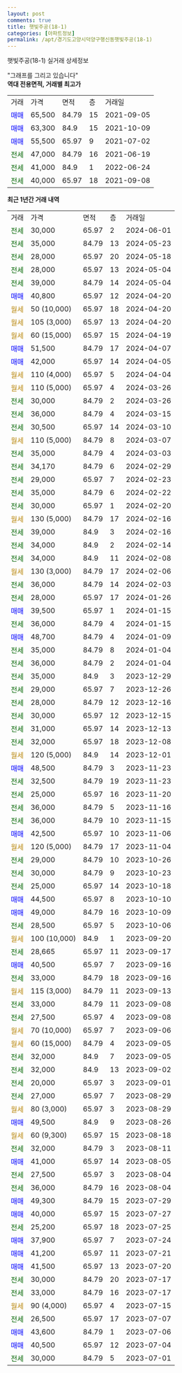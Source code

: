 ```yaml
---
layout: post
comments: true
title: 햇빛주공(18-1)
categories: [아파트정보]
permalink: /apt/경기도고양시덕양구행신동햇빛주공(18-1)
---
```


햇빛주공(18-1) 실거래 상세정보

<script type="text/javascript">
  google.charts.load('current', {'packages':['line', 'corechart']});
  google.charts.setOnLoadCallback(drawChart);

  function drawChart() {
    var data = new google.visualization.DataTable();
    data.addColumn('date', '거래일');
    data.addColumn('number', "매매");
    data.addColumn('number', "전세");
    data.addColumn('number', "전매");

    data.addRows([[new Date(Date.parse("2024-06-01")), null, 30000, null], [new Date(Date.parse("2024-05-23")), null, 35000, null], [new Date(Date.parse("2024-05-18")), null, 28000, null], [new Date(Date.parse("2024-05-04")), null, 28000, null], [new Date(Date.parse("2024-05-04")), null, 39000, null], [new Date(Date.parse("2024-04-20")), 40800, null, null], [new Date(Date.parse("2024-04-20")), null, null, null], [new Date(Date.parse("2024-04-20")), null, null, null], [new Date(Date.parse("2024-04-19")), null, null, null], [new Date(Date.parse("2024-04-07")), 51500, null, null], [new Date(Date.parse("2024-04-05")), 42000, null, null], [new Date(Date.parse("2024-04-04")), null, null, null], [new Date(Date.parse("2024-03-26")), null, null, null], [new Date(Date.parse("2024-03-26")), null, 30000, null], [new Date(Date.parse("2024-03-15")), null, 36000, null], [new Date(Date.parse("2024-03-10")), null, 30500, null], [new Date(Date.parse("2024-03-07")), null, null, null], [new Date(Date.parse("2024-03-03")), null, 35000, null], [new Date(Date.parse("2024-02-29")), null, 34170, null], [new Date(Date.parse("2024-02-23")), null, 29000, null], [new Date(Date.parse("2024-02-22")), null, 35000, null], [new Date(Date.parse("2024-02-20")), null, 30000, null], [new Date(Date.parse("2024-02-16")), null, null, null], [new Date(Date.parse("2024-02-16")), null, 39000, null], [new Date(Date.parse("2024-02-14")), null, 34000, null], [new Date(Date.parse("2024-02-08")), null, 34000, null], [new Date(Date.parse("2024-02-06")), null, null, null], [new Date(Date.parse("2024-02-03")), null, 36000, null], [new Date(Date.parse("2024-01-26")), null, 28000, null], [new Date(Date.parse("2024-01-15")), 39500, null, null], [new Date(Date.parse("2024-01-15")), null, 36000, null], [new Date(Date.parse("2024-01-09")), 48700, null, null], [new Date(Date.parse("2024-01-04")), null, 35000, null], [new Date(Date.parse("2024-01-04")), null, 36000, null], [new Date(Date.parse("2023-12-29")), null, 35000, null], [new Date(Date.parse("2023-12-26")), null, 29000, null], [new Date(Date.parse("2023-12-16")), null, 28000, null], [new Date(Date.parse("2023-12-15")), null, 30000, null], [new Date(Date.parse("2023-12-13")), null, 31000, null], [new Date(Date.parse("2023-12-08")), null, 32000, null], [new Date(Date.parse("2023-12-01")), null, null, null], [new Date(Date.parse("2023-11-23")), 48500, null, null], [new Date(Date.parse("2023-11-23")), null, 32500, null], [new Date(Date.parse("2023-11-20")), null, 25000, null], [new Date(Date.parse("2023-11-16")), null, 36000, null], [new Date(Date.parse("2023-11-15")), null, 36000, null], [new Date(Date.parse("2023-11-06")), 42500, null, null], [new Date(Date.parse("2023-11-04")), null, null, null], [new Date(Date.parse("2023-10-26")), null, 29000, null], [new Date(Date.parse("2023-10-23")), null, 30000, null], [new Date(Date.parse("2023-10-18")), null, 25000, null], [new Date(Date.parse("2023-10-10")), 44500, null, null], [new Date(Date.parse("2023-10-09")), 49000, null, null], [new Date(Date.parse("2023-10-06")), null, 28500, null], [new Date(Date.parse("2023-09-20")), null, null, null], [new Date(Date.parse("2023-09-17")), null, 28665, null], [new Date(Date.parse("2023-09-16")), 40500, null, null], [new Date(Date.parse("2023-09-16")), null, 33000, null], [new Date(Date.parse("2023-09-13")), null, null, null], [new Date(Date.parse("2023-09-08")), null, 33000, null], [new Date(Date.parse("2023-09-08")), null, 27500, null], [new Date(Date.parse("2023-09-06")), null, null, null], [new Date(Date.parse("2023-09-05")), null, null, null], [new Date(Date.parse("2023-09-05")), null, 32000, null], [new Date(Date.parse("2023-09-02")), null, 32000, null], [new Date(Date.parse("2023-09-01")), null, 20000, null], [new Date(Date.parse("2023-08-29")), null, 27000, null], [new Date(Date.parse("2023-08-29")), null, null, null], [new Date(Date.parse("2023-08-26")), 49500, null, null], [new Date(Date.parse("2023-08-18")), null, null, null], [new Date(Date.parse("2023-08-11")), null, 32000, null], [new Date(Date.parse("2023-08-05")), 41000, null, null], [new Date(Date.parse("2023-08-04")), null, 27500, null], [new Date(Date.parse("2023-08-04")), null, 36000, null], [new Date(Date.parse("2023-07-29")), 49300, null, null], [new Date(Date.parse("2023-07-27")), 40000, null, null], [new Date(Date.parse("2023-07-25")), null, 25200, null], [new Date(Date.parse("2023-07-24")), 37900, null, null], [new Date(Date.parse("2023-07-21")), 41200, null, null], [new Date(Date.parse("2023-07-20")), 41500, null, null], [new Date(Date.parse("2023-07-17")), null, 30000, null], [new Date(Date.parse("2023-07-17")), null, 33000, null], [new Date(Date.parse("2023-07-15")), null, null, null], [new Date(Date.parse("2023-07-07")), null, 26500, null], [new Date(Date.parse("2023-07-06")), 43600, null, null], [new Date(Date.parse("2023-07-04")), 40500, null, null], [new Date(Date.parse("2023-07-01")), null, 30000, null]]);

    var options = {
      hAxis: {
        format: 'yyyy/MM/dd'
      },    
      lineWidth: 0,
      pointsVisible: true,    
      title: '최근 1년간 유형별 실거래가 분포',
      legend: { position: 'bottom' }
    };

    var formatter = new google.visualization.NumberFormat({pattern:'###,###'} );
    formatter.format(data, 1);
    formatter.format(data, 2);
    
    setTimeout(function() {
        var chart = new google.visualization.LineChart(document.getElementById('columnchart_material'));
        chart.draw(data, (options));
        document.getElementById('loading').style.display = 'none';
    }, 200);
  }
</script>


<div id="loading" style="z-index:20; display: block; margin-left: 0px">"그래프를 그리고 있습니다"</div>
<div id="columnchart_material" style="width: 95%; margin-left: 0px; display: block"></div>
<!-- contents start -->
<b>역대 전용면적, 거래별 최고가</b>
<table class="sortable">
    <tr>
      <td>거래</td>
      <td>가격</td>
      <td>면적</td>
      <td>층</td>
      <td>거래일</td>
    </tr>
        <tr>
          <td><a style="color: blue">매매</a></td>
          <td>65,500</td>
          <td>84.79</td>
          <td>15</td>
          <td>2021-09-05</td>
        </tr>            <tr>
          <td><a style="color: blue">매매</a></td>
          <td>63,300</td>
          <td>84.9</td>
          <td>15</td>
          <td>2021-10-09</td>
        </tr>            <tr>
          <td><a style="color: blue">매매</a></td>
          <td>55,500</td>
          <td>65.97</td>
          <td>9</td>
          <td>2021-07-02</td>
        </tr>        
        <tr>
              <td><a style="color: darkgreen">전세</a></td>
              <td>47,000</td>
              <td>84.79</td>
              <td>16</td>
              <td>2021-06-19</td>
            </tr>            <tr>
              <td><a style="color: darkgreen">전세</a></td>
              <td>41,000</td>
              <td>84.9</td>
              <td>1</td>
              <td>2022-06-24</td>
            </tr>            <tr>
              <td><a style="color: darkgreen">전세</a></td>
              <td>40,000</td>
              <td>65.97</td>
              <td>18</td>
              <td>2021-09-08</td>
            </tr>        
    
</table>

<b>최근 1년간 거래 내역</b>

<table class="sortable">
    <tr>
      <td>거래</td>
      <td>가격</td>
      <td>면적</td>
      <td>층</td>
      <td>거래일</td>
    </tr>
    <tr>
      <td><a style="color: darkgreen">전세</a></td>
      <td>30,000</td>
      <td>65.97</td>
      <td>2</td>
      <td>2024-06-01</td>
    </tr>          <tr>
      <td><a style="color: darkgreen">전세</a></td>
      <td>35,000</td>
      <td>84.79</td>
      <td>13</td>
      <td>2024-05-23</td>
    </tr>          <tr>
      <td><a style="color: darkgreen">전세</a></td>
      <td>28,000</td>
      <td>65.97</td>
      <td>20</td>
      <td>2024-05-18</td>
    </tr>          <tr>
      <td><a style="color: darkgreen">전세</a></td>
      <td>28,000</td>
      <td>65.97</td>
      <td>13</td>
      <td>2024-05-04</td>
    </tr>          <tr>
      <td><a style="color: darkgreen">전세</a></td>
      <td>39,000</td>
      <td>84.79</td>
      <td>14</td>
      <td>2024-05-04</td>
    </tr>          <tr>
      <td><a style="color: blue">매매</a></td>
      <td>40,800</td>
      <td>65.97</td>
      <td>12</td>
      <td>2024-04-20</td>
    </tr>          <tr>
      <td><a style="color: darkgoldenrod">월세</a></td>
      <td>50 (10,000)</td>
      <td>65.97</td>
      <td>18</td>
      <td>2024-04-20</td>
    </tr>          <tr>
      <td><a style="color: darkgoldenrod">월세</a></td>
      <td>105 (3,000)</td>
      <td>65.97</td>
      <td>13</td>
      <td>2024-04-20</td>
    </tr>          <tr>
      <td><a style="color: darkgoldenrod">월세</a></td>
      <td>60 (15,000)</td>
      <td>65.97</td>
      <td>15</td>
      <td>2024-04-19</td>
    </tr>          <tr>
      <td><a style="color: blue">매매</a></td>
      <td>51,500</td>
      <td>84.79</td>
      <td>17</td>
      <td>2024-04-07</td>
    </tr>          <tr>
      <td><a style="color: blue">매매</a></td>
      <td>42,000</td>
      <td>65.97</td>
      <td>14</td>
      <td>2024-04-05</td>
    </tr>          <tr>
      <td><a style="color: darkgoldenrod">월세</a></td>
      <td>110 (4,000)</td>
      <td>65.97</td>
      <td>5</td>
      <td>2024-04-04</td>
    </tr>          <tr>
      <td><a style="color: darkgoldenrod">월세</a></td>
      <td>110 (5,000)</td>
      <td>65.97</td>
      <td>4</td>
      <td>2024-03-26</td>
    </tr>          <tr>
      <td><a style="color: darkgreen">전세</a></td>
      <td>30,000</td>
      <td>84.79</td>
      <td>2</td>
      <td>2024-03-26</td>
    </tr>          <tr>
      <td><a style="color: darkgreen">전세</a></td>
      <td>36,000</td>
      <td>84.79</td>
      <td>4</td>
      <td>2024-03-15</td>
    </tr>          <tr>
      <td><a style="color: darkgreen">전세</a></td>
      <td>30,500</td>
      <td>65.97</td>
      <td>14</td>
      <td>2024-03-10</td>
    </tr>          <tr>
      <td><a style="color: darkgoldenrod">월세</a></td>
      <td>110 (5,000)</td>
      <td>84.79</td>
      <td>8</td>
      <td>2024-03-07</td>
    </tr>          <tr>
      <td><a style="color: darkgreen">전세</a></td>
      <td>35,000</td>
      <td>84.79</td>
      <td>4</td>
      <td>2024-03-03</td>
    </tr>          <tr>
      <td><a style="color: darkgreen">전세</a></td>
      <td>34,170</td>
      <td>84.79</td>
      <td>6</td>
      <td>2024-02-29</td>
    </tr>          <tr>
      <td><a style="color: darkgreen">전세</a></td>
      <td>29,000</td>
      <td>65.97</td>
      <td>7</td>
      <td>2024-02-23</td>
    </tr>          <tr>
      <td><a style="color: darkgreen">전세</a></td>
      <td>35,000</td>
      <td>84.79</td>
      <td>6</td>
      <td>2024-02-22</td>
    </tr>          <tr>
      <td><a style="color: darkgreen">전세</a></td>
      <td>30,000</td>
      <td>65.97</td>
      <td>1</td>
      <td>2024-02-20</td>
    </tr>          <tr>
      <td><a style="color: darkgoldenrod">월세</a></td>
      <td>130 (5,000)</td>
      <td>84.79</td>
      <td>17</td>
      <td>2024-02-16</td>
    </tr>          <tr>
      <td><a style="color: darkgreen">전세</a></td>
      <td>39,000</td>
      <td>84.9</td>
      <td>3</td>
      <td>2024-02-16</td>
    </tr>          <tr>
      <td><a style="color: darkgreen">전세</a></td>
      <td>34,000</td>
      <td>84.9</td>
      <td>2</td>
      <td>2024-02-14</td>
    </tr>          <tr>
      <td><a style="color: darkgreen">전세</a></td>
      <td>34,000</td>
      <td>84.9</td>
      <td>11</td>
      <td>2024-02-08</td>
    </tr>          <tr>
      <td><a style="color: darkgoldenrod">월세</a></td>
      <td>130 (3,000)</td>
      <td>84.79</td>
      <td>17</td>
      <td>2024-02-06</td>
    </tr>          <tr>
      <td><a style="color: darkgreen">전세</a></td>
      <td>36,000</td>
      <td>84.79</td>
      <td>14</td>
      <td>2024-02-03</td>
    </tr>          <tr>
      <td><a style="color: darkgreen">전세</a></td>
      <td>28,000</td>
      <td>65.97</td>
      <td>17</td>
      <td>2024-01-26</td>
    </tr>          <tr>
      <td><a style="color: blue">매매</a></td>
      <td>39,500</td>
      <td>65.97</td>
      <td>1</td>
      <td>2024-01-15</td>
    </tr>          <tr>
      <td><a style="color: darkgreen">전세</a></td>
      <td>36,000</td>
      <td>84.79</td>
      <td>4</td>
      <td>2024-01-15</td>
    </tr>          <tr>
      <td><a style="color: blue">매매</a></td>
      <td>48,700</td>
      <td>84.79</td>
      <td>4</td>
      <td>2024-01-09</td>
    </tr>          <tr>
      <td><a style="color: darkgreen">전세</a></td>
      <td>35,000</td>
      <td>84.79</td>
      <td>8</td>
      <td>2024-01-04</td>
    </tr>          <tr>
      <td><a style="color: darkgreen">전세</a></td>
      <td>36,000</td>
      <td>84.79</td>
      <td>2</td>
      <td>2024-01-04</td>
    </tr>          <tr>
      <td><a style="color: darkgreen">전세</a></td>
      <td>35,000</td>
      <td>84.9</td>
      <td>3</td>
      <td>2023-12-29</td>
    </tr>          <tr>
      <td><a style="color: darkgreen">전세</a></td>
      <td>29,000</td>
      <td>65.97</td>
      <td>7</td>
      <td>2023-12-26</td>
    </tr>          <tr>
      <td><a style="color: darkgreen">전세</a></td>
      <td>28,000</td>
      <td>84.79</td>
      <td>12</td>
      <td>2023-12-16</td>
    </tr>          <tr>
      <td><a style="color: darkgreen">전세</a></td>
      <td>30,000</td>
      <td>65.97</td>
      <td>12</td>
      <td>2023-12-15</td>
    </tr>          <tr>
      <td><a style="color: darkgreen">전세</a></td>
      <td>31,000</td>
      <td>65.97</td>
      <td>14</td>
      <td>2023-12-13</td>
    </tr>          <tr>
      <td><a style="color: darkgreen">전세</a></td>
      <td>32,000</td>
      <td>65.97</td>
      <td>18</td>
      <td>2023-12-08</td>
    </tr>          <tr>
      <td><a style="color: darkgoldenrod">월세</a></td>
      <td>120 (5,000)</td>
      <td>84.9</td>
      <td>14</td>
      <td>2023-12-01</td>
    </tr>          <tr>
      <td><a style="color: blue">매매</a></td>
      <td>48,500</td>
      <td>84.79</td>
      <td>3</td>
      <td>2023-11-23</td>
    </tr>          <tr>
      <td><a style="color: darkgreen">전세</a></td>
      <td>32,500</td>
      <td>84.79</td>
      <td>19</td>
      <td>2023-11-23</td>
    </tr>          <tr>
      <td><a style="color: darkgreen">전세</a></td>
      <td>25,000</td>
      <td>65.97</td>
      <td>16</td>
      <td>2023-11-20</td>
    </tr>          <tr>
      <td><a style="color: darkgreen">전세</a></td>
      <td>36,000</td>
      <td>84.79</td>
      <td>5</td>
      <td>2023-11-16</td>
    </tr>          <tr>
      <td><a style="color: darkgreen">전세</a></td>
      <td>36,000</td>
      <td>84.79</td>
      <td>10</td>
      <td>2023-11-15</td>
    </tr>          <tr>
      <td><a style="color: blue">매매</a></td>
      <td>42,500</td>
      <td>65.97</td>
      <td>10</td>
      <td>2023-11-06</td>
    </tr>          <tr>
      <td><a style="color: darkgoldenrod">월세</a></td>
      <td>120 (5,000)</td>
      <td>84.79</td>
      <td>17</td>
      <td>2023-11-04</td>
    </tr>          <tr>
      <td><a style="color: darkgreen">전세</a></td>
      <td>29,000</td>
      <td>84.79</td>
      <td>10</td>
      <td>2023-10-26</td>
    </tr>          <tr>
      <td><a style="color: darkgreen">전세</a></td>
      <td>30,000</td>
      <td>84.79</td>
      <td>9</td>
      <td>2023-10-23</td>
    </tr>          <tr>
      <td><a style="color: darkgreen">전세</a></td>
      <td>25,000</td>
      <td>65.97</td>
      <td>14</td>
      <td>2023-10-18</td>
    </tr>          <tr>
      <td><a style="color: blue">매매</a></td>
      <td>44,500</td>
      <td>65.97</td>
      <td>8</td>
      <td>2023-10-10</td>
    </tr>          <tr>
      <td><a style="color: blue">매매</a></td>
      <td>49,000</td>
      <td>84.79</td>
      <td>16</td>
      <td>2023-10-09</td>
    </tr>          <tr>
      <td><a style="color: darkgreen">전세</a></td>
      <td>28,500</td>
      <td>65.97</td>
      <td>5</td>
      <td>2023-10-06</td>
    </tr>          <tr>
      <td><a style="color: darkgoldenrod">월세</a></td>
      <td>100 (10,000)</td>
      <td>84.9</td>
      <td>1</td>
      <td>2023-09-20</td>
    </tr>          <tr>
      <td><a style="color: darkgreen">전세</a></td>
      <td>28,665</td>
      <td>65.97</td>
      <td>11</td>
      <td>2023-09-17</td>
    </tr>          <tr>
      <td><a style="color: blue">매매</a></td>
      <td>40,500</td>
      <td>65.97</td>
      <td>7</td>
      <td>2023-09-16</td>
    </tr>          <tr>
      <td><a style="color: darkgreen">전세</a></td>
      <td>33,000</td>
      <td>84.79</td>
      <td>18</td>
      <td>2023-09-16</td>
    </tr>          <tr>
      <td><a style="color: darkgoldenrod">월세</a></td>
      <td>115 (3,000)</td>
      <td>84.79</td>
      <td>11</td>
      <td>2023-09-13</td>
    </tr>          <tr>
      <td><a style="color: darkgreen">전세</a></td>
      <td>33,000</td>
      <td>84.79</td>
      <td>11</td>
      <td>2023-09-08</td>
    </tr>          <tr>
      <td><a style="color: darkgreen">전세</a></td>
      <td>27,500</td>
      <td>65.97</td>
      <td>4</td>
      <td>2023-09-08</td>
    </tr>          <tr>
      <td><a style="color: darkgoldenrod">월세</a></td>
      <td>70 (10,000)</td>
      <td>65.97</td>
      <td>7</td>
      <td>2023-09-06</td>
    </tr>          <tr>
      <td><a style="color: darkgoldenrod">월세</a></td>
      <td>60 (15,000)</td>
      <td>84.79</td>
      <td>4</td>
      <td>2023-09-05</td>
    </tr>          <tr>
      <td><a style="color: darkgreen">전세</a></td>
      <td>32,000</td>
      <td>84.9</td>
      <td>7</td>
      <td>2023-09-05</td>
    </tr>          <tr>
      <td><a style="color: darkgreen">전세</a></td>
      <td>32,000</td>
      <td>84.9</td>
      <td>13</td>
      <td>2023-09-02</td>
    </tr>          <tr>
      <td><a style="color: darkgreen">전세</a></td>
      <td>20,000</td>
      <td>65.97</td>
      <td>3</td>
      <td>2023-09-01</td>
    </tr>          <tr>
      <td><a style="color: darkgreen">전세</a></td>
      <td>27,000</td>
      <td>65.97</td>
      <td>7</td>
      <td>2023-08-29</td>
    </tr>          <tr>
      <td><a style="color: darkgoldenrod">월세</a></td>
      <td>80 (3,000)</td>
      <td>65.97</td>
      <td>3</td>
      <td>2023-08-29</td>
    </tr>          <tr>
      <td><a style="color: blue">매매</a></td>
      <td>49,500</td>
      <td>84.9</td>
      <td>9</td>
      <td>2023-08-26</td>
    </tr>          <tr>
      <td><a style="color: darkgoldenrod">월세</a></td>
      <td>60 (9,300)</td>
      <td>65.97</td>
      <td>15</td>
      <td>2023-08-18</td>
    </tr>          <tr>
      <td><a style="color: darkgreen">전세</a></td>
      <td>32,000</td>
      <td>84.79</td>
      <td>3</td>
      <td>2023-08-11</td>
    </tr>          <tr>
      <td><a style="color: blue">매매</a></td>
      <td>41,000</td>
      <td>65.97</td>
      <td>14</td>
      <td>2023-08-05</td>
    </tr>          <tr>
      <td><a style="color: darkgreen">전세</a></td>
      <td>27,500</td>
      <td>65.97</td>
      <td>3</td>
      <td>2023-08-04</td>
    </tr>          <tr>
      <td><a style="color: darkgreen">전세</a></td>
      <td>36,000</td>
      <td>84.79</td>
      <td>16</td>
      <td>2023-08-04</td>
    </tr>          <tr>
      <td><a style="color: blue">매매</a></td>
      <td>49,300</td>
      <td>84.79</td>
      <td>15</td>
      <td>2023-07-29</td>
    </tr>          <tr>
      <td><a style="color: blue">매매</a></td>
      <td>40,000</td>
      <td>65.97</td>
      <td>15</td>
      <td>2023-07-27</td>
    </tr>          <tr>
      <td><a style="color: darkgreen">전세</a></td>
      <td>25,200</td>
      <td>65.97</td>
      <td>18</td>
      <td>2023-07-25</td>
    </tr>          <tr>
      <td><a style="color: blue">매매</a></td>
      <td>37,900</td>
      <td>65.97</td>
      <td>7</td>
      <td>2023-07-24</td>
    </tr>          <tr>
      <td><a style="color: blue">매매</a></td>
      <td>41,200</td>
      <td>65.97</td>
      <td>11</td>
      <td>2023-07-21</td>
    </tr>          <tr>
      <td><a style="color: blue">매매</a></td>
      <td>41,500</td>
      <td>65.97</td>
      <td>13</td>
      <td>2023-07-20</td>
    </tr>          <tr>
      <td><a style="color: darkgreen">전세</a></td>
      <td>30,000</td>
      <td>84.79</td>
      <td>20</td>
      <td>2023-07-17</td>
    </tr>          <tr>
      <td><a style="color: darkgreen">전세</a></td>
      <td>33,000</td>
      <td>84.79</td>
      <td>16</td>
      <td>2023-07-17</td>
    </tr>          <tr>
      <td><a style="color: darkgoldenrod">월세</a></td>
      <td>90 (4,000)</td>
      <td>65.97</td>
      <td>4</td>
      <td>2023-07-15</td>
    </tr>          <tr>
      <td><a style="color: darkgreen">전세</a></td>
      <td>26,500</td>
      <td>65.97</td>
      <td>17</td>
      <td>2023-07-07</td>
    </tr>          <tr>
      <td><a style="color: blue">매매</a></td>
      <td>43,600</td>
      <td>84.79</td>
      <td>1</td>
      <td>2023-07-06</td>
    </tr>          <tr>
      <td><a style="color: blue">매매</a></td>
      <td>40,500</td>
      <td>65.97</td>
      <td>12</td>
      <td>2023-07-04</td>
    </tr>          <tr>
      <td><a style="color: darkgreen">전세</a></td>
      <td>30,000</td>
      <td>84.79</td>
      <td>5</td>
      <td>2023-07-01</td>
    </tr>      </table>
<!-- contents end -->    

